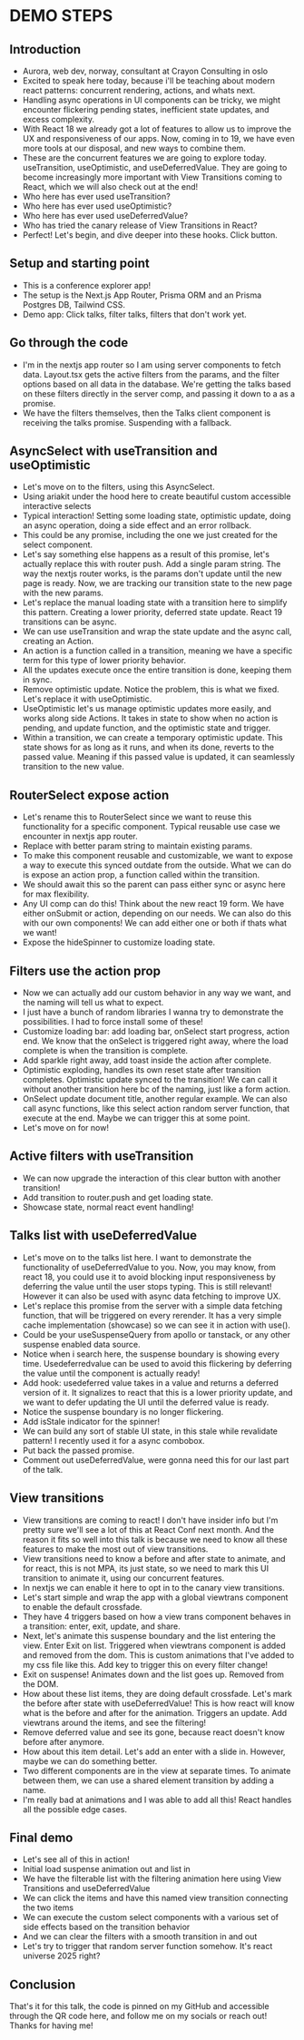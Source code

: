# DEMO STEPS

## Introduction

- Aurora, web dev, norway, consultant at Crayon Consulting in oslo
- Excited to speak here today, because i'll be teaching about modern react patterns: concurrent rendering, actions, and whats next.
- Handling async operations in UI components can be tricky, we might encounter flickering pending states, inefficient state updates, and excess complexity.
- With React 18 we already got a lot of features to allow us to improve the UX and responsiveness of our apps. Now, coming in to 19, we have even more tools at our disposal, and new ways to combine them.
- These are the concurrent features we are going to explore today. useTransition, useOptimistic, and useDeferredValue. They are going to become increasingly more important with View Transitions coming to React, which we will also check out at the end!
- Who here has ever used useTransition?
- Who here has ever used useOptimistic?
- Who here has ever used useDeferredValue?
- Who has tried the canary release of View Transitions in React?
- Perfect! Let's begin, and dive deeper into these hooks. Click button.

## Setup and starting point

- This is a conference explorer app!
- The setup is the Next.js App Router, Prisma ORM and an Prisma Postgres DB, Tailwind CSS.
- Demo app: Click talks, filter talks, filters that don't work yet.

## Go through the code

- I'm in the nextjs app router so I am using server components to fetch data. Layout.tsx gets the active filters from the params, and the filter options based on all data in the database. We're getting the talks based on these filters directly in the server comp, and passing it down to a as a promise.
- We have the filters themselves, then the Talks client component is receiving the talks promise. Suspending with a fallback.

## AsyncSelect with useTransition and useOptimistic

- Let's move on to the filters, using this AsyncSelect.
- Using ariakit under the hood here to create beautiful custom accessible interactive selects
- Typical interaction! Setting some loading state, optimistic update, doing an async operation, doing a side effect and an error rollback.
- This could be any promise, including the one we just created for the select component.
- Let's say something else happens as a result of this promise, let's actually replace this with router push. Add a single param string. The way the nextjs router works, is the params don't update until the new page is ready. Now, we are tracking our transition state to the new page with the new params.
- Let's replace the manual loading state with a transition here to simplify this pattern. Creating a lower priority, deferred state update. React 19 transitions can be async.
- We can use useTransition and wrap the state update and the async call, creating an Action.
- An action is a function called in a transition, meaning we have a specific term for this type of lower priority behavior.
- All the updates execute once the entire transition is done, keeping them in sync.
- Remove optimistic update. Notice the problem, this is what we fixed. Let's replace it with useOptimistic.
- UseOptimistic let's us manage optimistic updates more easily, and works along side Actions. It takes in state to show when no action is pending, and update function, and the optimistic state and trigger.
- Within a transition, we can create a temporary optimistic update. This state shows for as long as it runs, and when its done, reverts to the passed value. Meaning if this passed value is updated, it can seamlessly transition to the new value.

## RouterSelect expose action

- Let's rename this to RouterSelect since we want to reuse this functionality for a specific component. Typical reusable use case we encounter in nextjs app router.
- Replace with better param string to maintain existing params.
- To make this component reusable and customizable, we want to expose a way to execute this synced outdate from the outside. What we can do is expose an action prop, a function called within the transition.
- We should await this so the parent can pass either sync or async here for max flexibility.
- Any UI comp can do this! Think about the new react 19 form. We have either onSubmit or action, depending on our needs. We can also do this with our own components! We can add either one or both if thats what we want!
- Expose the hideSpinner to customize loading state.

## Filters use the action prop

- Now we can actually add our custom behavior in any way we want, and the naming will tell us what to expect.
- I just have a bunch of random libraries I wanna try to demonstrate the possibilities. I had to force install some of these!
- Customize loading bar: add loading bar, onSelect start progress, action end. We know that the onSelect is triggered right away, where the load complete is when the transition is complete.
- Add sparkle right away, add toast inside the action after complete.
- Optimistic exploding, handles its own reset state after transition completes. Optimistic update synced to the transition! We can call it without another transition here bc of the naming, just like a form action.
- OnSelect update document title, another regular example. We can also call async functions, like this select action random server function, that execute at the end. Maybe we can trigger this at some point.
- Let's move on for now!

## Active filters with useTransition

- We can now upgrade the interaction of this clear button with another transition!
- Add transition to router.push and get loading state.
- Showcase state, normal react event handling!

## Talks list with useDeferredValue

- Let's move on to the talks list here. I want to demonstrate the functionality of useDeferredValue to you. Now, you may know, from react 18, you could use it to avoid blocking input responsiveness by deferring the value until the user stops typing. This is still relevant! However it can also be used with async data fetching to improve UX.
- Let's replace this promise from the server with a simple data fetching function, that will be triggered on every rerender. It has a very simple cache implementation (showcase) so we can see it in action with use().
- Could be your useSuspenseQuery from apollo or tanstack, or any other suspense enabled data source.
- Notice when i search here, the suspense boundary is showing every time. Usedeferredvalue can be used to avoid this flickering by deferring the value until the component is actually ready!
- Add hook: usedeferred value takes in a value and returns a deferred version of it. It signalizes to react that this is a lower priority update, and we want to defer updating the UI until the deferred value is ready.
- Notice the suspense boundary is no longer flickering.
- Add isStale indicator for the spinner!
- We can build any sort of stable UI state, in this stale while revalidate pattern! I recently used it for a async combobox.
- Put back the passed promise.
- Comment out useDeferredValue, were gonna need this for our last part of the talk.

## View transitions

- View transitions are coming to react! I don't have insider info but I'm pretty sure we'll see a lot of this at React Conf next month. And the reason it fits so well into this talk is because we need to know all these features to make the most out of view transitions.
- View transitions need to know a before and after state to animate, and for react, this is not MPA, its just state, so we need to mark this UI transition to animate it, using our concurrent features.
- In nextjs we can enable it here to opt in to the canary view transitions.
- Let's start simple and wrap the app with a global viewtrans component to enable the default crossfade.
- They have 4 triggers based on how a view trans component behaves in a transition: enter, exit, update, and share.
- Next, let's animate this suspense boundary and the list entering the view. Enter Exit on list. Triggered when viewtrans component is added and removed from the dom. This is custom animations that I've added to my css file like this. Add key to trigger this on every filter change!
- Exit on suspense! Animates down and the list goes up. Removed from the DOM.
- How about these list items, they are doing default crossfade. Let's mark the before after state with useDeferredValue! This is how react will know what is the before and after for the animation. Triggers an update. Add viewtrans around the items, and see the filtering!
- Remove deferred value and see its gone, because react doesn't know before after anymore.
- How about this item detail. Let's add an enter with a slide in. However, maybe we can do something better.
- Two different components are in the view at separate times. To animate between them, we can use a shared element transition by adding a name.
- I'm really bad at animations and I was able to add all this! React handles all the possible edge cases.

## Final demo

- Let's see all of this in action!
- Initial load suspense animation out and list in
- We have the filterable list with the filtering animation here using View Transitions and useDeferredValue
- We can click the items and have this named view transition connecting the two items
- We can execute the custom select components with a various set of side effects based on the transition behavior
- And we can clear the filters with a smooth transition in and out
- Let's try to trigger that random server function somehow. It's react universe 2025 right?

## Conclusion

That's it for this talk, the code is pinned on my GitHub and accessible through the QR code here, and follow me on my socials or reach out! Thanks for having me!
